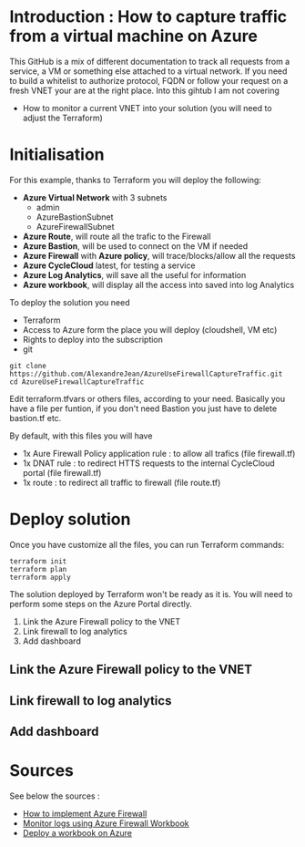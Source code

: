 # Introduction : How to capture traffic from a virtual machine on Azure

This GitHub is a mix of different documentation to track all requests from a service, a VM or something else attached to a virtual network. If you need to build a whitelist to authorize protocol, FQDN or follow your request on a fresh VNET your are at the right place. 
Into this gihtub I am not covering
* How to monitor a current VNET into your solution (you will need to adjust the Terraform)

# Initialisation
For this example, thanks to Terraform you will deploy the following:
* **Azure Virtual Network** with 3 subnets 
    * admin
    * AzureBastionSubnet 
    * AzureFirewallSubnet
* **Azure Route**, will route all the trafic to the Firewall
* **Azure Bastion**, will be used to connect on the VM if needed
* **Azure Firewall** with **Azure policy**, will trace/blocks/allow all the requests
* **Azure CycleCloud** latest, for testing a service
* **Azure Log Analytics**, will save all the useful for information
* **Azure workbook**, will display all the access into saved into log Analytics

To deploy the solution you need
* Terraform
* Access to Azure form the place you will deploy (cloudshell, VM etc)
* Rights to deploy into the subscription
* git

```
git clone https://github.com/AlexandreJean/AzureUseFirewallCaptureTraffic.git
cd AzureUseFirewallCaptureTraffic
```
Edit terraform.tfvars or others files, according to your need. Basically you have a file per funtion, if you don't need Bastion you just have to delete bastion.tf etc.

By default, with this files you will have 
* 1x Aure Firewall Policy application rule : to allow all trafics (file firewall.tf)
* 1x DNAT rule : to redirect HTTS requests to the internal CycleCloud portal (file firewall.tf)
* 1x route : to redirect all traffic to firewall (file route.tf)

# Deploy solution
Once you have customize all the files, you can run Terraform commands:
```
terraform init
terraform plan
terraform apply
```

The solution deployed by Terraform won't be ready as it is. You will need to perform some steps on the Azure Portal directly.

1) Link the Azure Firewall policy to the VNET
1) Link firewall to log analytics
1) Add dashboard 

## Link the Azure Firewall policy to the VNET

## Link firewall to log analytics
## Add dashboard 



# Sources
See below the sources :
* [How to implement Azure Firewall](https://docs.microsoft.com/en-us/azure/firewall/tutorial-firewall-deploy-portal)
* [Monitor logs using Azure Firewall Workbook](https://docs.microsoft.com/en-us/azure/firewall/firewall-workbook)
* [Deploy a workbook on Azure](https://github.com/Azure/Azure-Network-Security/tree/master/Azure%20Firewall/Workbook%20-%20Azure%20Firewall%20Monitor%20Workbook)